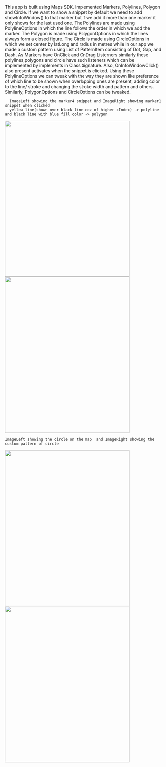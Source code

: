 This app is built using Maps SDK. 
Implemented Markers, Polylines, Polygon and Circle.
If we want to show a snippet by default we need to add
showInfoWindow() to that marker but if we add it more than one marker it only shows for the 
last used one.
The Polylines are made using PolylineOptions in which the line
follows the order in which we add the marker. 
The Polygon is made using PolygonOptions in which the lines always form a
closed figure.
The Circle is made using CircleOptions in which we set center by latLong and radius
in metres while in our app we made a custom pattern using List of PatternItem consisting of 
Dot, Gap, and Dash.
As Markers have OnClick and OnDrag Listerners similarly these polylines,polygons and circle have such listeners 
which can be implemented by implements in Class Signature. Also, OnInfoWindowClick() also present activates when the snippet
is clicked. Using these PolylineOptions we can tweak with the way they are shown like preference of which line to be shown when 
overlapping ones are present, adding color to the line/ stroke and changing the stroke width and pattern and others.
Similarly, PolygonOptions and CircleOptions can be tweaked.

      ImageLeft showing the marker4 snippet and ImageRight showing marker1 snippet when clicked 
      yellow line(shown over black line coz of higher zIndex) -> polyline and black line with blue fill color -> polygon
<image src="https://github.com/sanjuray/MapMeExtended/assets/94555333/cc6963a6-f3c9-42b3-a94f-8591469fe17e" width=400 height=500/>
  <image src="https://github.com/sanjuray/MapMeExtended/assets/94555333/abc7a1e4-f95c-49c5-a4a3-021c057e9266" width=400 height=500/>
      
    ImageLeft showing the circle on the map  and ImageRight showing the custom pattern of circle
<image src="https://github.com/sanjuray/MapMeExtended/assets/94555333/0b0119b6-39c1-4f49-9627-06fab385ad20" width=400 height=500/>
<image src="https://github.com/sanjuray/MapMeExtended/assets/94555333/91802bf2-b5a1-4754-84a5-536f2ff95f41" width=400 height=500/>
